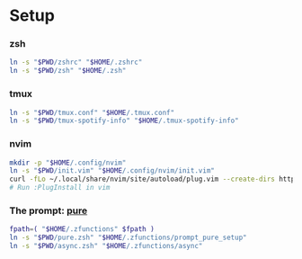# Setup

### zsh
```bash
ln -s "$PWD/zshrc" "$HOME/.zshrc"
ln -s "$PWD/zsh" "$HOME/.zsh"
```

### tmux
```bash
ln -s "$PWD/tmux.conf" "$HOME/.tmux.conf"
ln -s "$PWD/tmux-spotify-info" "$HOME/.tmux-spotify-info"
```

### nvim
```bash
mkdir -p "$HOME/.config/nvim"
ln -s "$PWD/init.vim" "$HOME/.config/nvim/init.vim"
curl -fLo ~/.local/share/nvim/site/autoload/plug.vim --create-dirs https://raw.githubusercontent.com/junegunn/vim-plug/master/plug.vim
# Run :PlugInstall in vim
```

### The prompt: [pure](https://github.com/sindresorhus/pure)
```bash
fpath=( "$HOME/.zfunctions" $fpath )
ln -s "$PWD/pure.zsh" "$HOME/.zfunctions/prompt_pure_setup"
ln -s "$PWD/async.zsh" "$HOME/.zfunctions/async"
```
